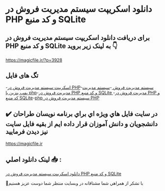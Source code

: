 # دانلود اسکریپت سیستم مدیریت فروش در PHP و کد منبع SQLite

## برای دریافت دانلود اسکریپت سیستم مدیریت فروش در PHP و کد منبع SQLite به لینک زیر بروید 👇

https://magicfile.ir/?p=3928

## تگ های فایل

-[اسکریپت سیستم مدیریت فروش در PHP](https://magicfile.ir/product/%d8%a7%d8%b3%da%a9%d8%b1%db%8c%d9%be%d8%aa-%d8%b3%db%8c%d8%b3%d8%aa%d9%85-%d9%85%d8%af%db%8c%d8%b1%db%8c%d8%aa-%d9%81%d8%b1%d9%88%d8%b4%d8%af%d8%b1-php-%da%a9%d8%af-%d9%85%d9%86%d8%a8%d8%b9-sqlite/)-[سیستم مدیریت فروش ](https://magicfile.ir/product/%d8%a7%d8%b3%da%a9%d8%b1%db%8c%d9%be%d8%aa-%d8%b3%db%8c%d8%b3%d8%aa%d9%85-%d9%85%d8%af%db%8c%d8%b1%db%8c%d8%aa-%d9%81%d8%b1%d9%88%d8%b4%d8%af%d8%b1-php-%da%a9%d8%af-%d9%85%d9%86%d8%a8%d8%b9-sqlite/)-[سیستم مدیریت پمپ بنزین با php](https://magicfile.ir/product/%d8%a7%d8%b3%da%a9%d8%b1%db%8c%d9%be%d8%aa-%d8%b3%db%8c%d8%b3%d8%aa%d9%85-%d9%85%d8%af%db%8c%d8%b1%db%8c%d8%aa-%d9%81%d8%b1%d9%88%d8%b4%d8%af%d8%b1-php-%da%a9%d8%af-%d9%85%d9%86%d8%a8%d8%b9-sqlite/)-[مدیریت فروش در PHP و کد منبع SQLite ](https://magicfile.ir/product/%d8%a7%d8%b3%da%a9%d8%b1%db%8c%d9%be%d8%aa-%d8%b3%db%8c%d8%b3%d8%aa%d9%85-%d9%85%d8%af%db%8c%d8%b1%db%8c%d8%aa-%d9%81%d8%b1%d9%88%d8%b4%d8%af%d8%b1-php-%da%a9%d8%af-%d9%85%d9%86%d8%a8%d8%b9-sqlite/)-[مدیریت فروش در PHP و کد منبع SQLite](https://magicfile.ir/product/%d8%a7%d8%b3%da%a9%d8%b1%db%8c%d9%be%d8%aa-%d8%b3%db%8c%d8%b3%d8%aa%d9%85-%d9%85%d8%af%db%8c%d8%b1%db%8c%d8%aa-%d9%81%d8%b1%d9%88%d8%b4%d8%af%d8%b1-php-%da%a9%d8%af-%d9%85%d9%86%d8%a8%d8%b9-sqlite/)-[php  سیستم مدیریت فروش در PHP](https://magicfile.ir/product/%d8%a7%d8%b3%da%a9%d8%b1%db%8c%d9%be%d8%aa-%d8%b3%db%8c%d8%b3%d8%aa%d9%85-%d9%85%d8%af%db%8c%d8%b1%db%8c%d8%aa-%d9%81%d8%b1%d9%88%d8%b4%d8%af%d8%b1-php-%da%a9%d8%af-%d9%85%d9%86%d8%a8%d8%b9-sqlite/)

## ✔️ در سايت فايل هاي ويژه اي براي برنامه نويسان طراحان دانشجويان و دانش آموزان قرار داده ايم از بقيه فايل سايت نيز ديدن فرماييد

https://magicfile.ir


## لينک دانلود اصلي 📥 :

[دانلود اسکریپت سیستم مدیریت فروش در PHP و کد منبع SQLite](https://magicfile.ir/product/%d8%a7%d8%b3%da%a9%d8%b1%db%8c%d9%be%d8%aa-%d8%b3%db%8c%d8%b3%d8%aa%d9%85-%d9%85%d8%af%db%8c%d8%b1%db%8c%d8%aa-%d9%81%d8%b1%d9%88%d8%b4%d8%af%d8%b1-php-%da%a9%d8%af-%d9%85%d9%86%d8%a8%d8%b9-sqlite/) 


🙏با تشکر از همراهي شما مشتاقانه در وبسایت منتظر شما دوست عزیز هستیم

